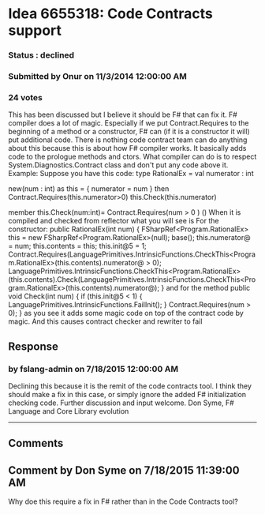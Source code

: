 # Idea 6655318: Code Contracts support #

### Status : declined

### Submitted by Onur on 11/3/2014 12:00:00 AM

### 24 votes

This has been discussed but I believe it should be F# that can fix it.
F# compiler does a lot of magic. Especially if we put Contract.Requires to the beginning of a method or a constructor, F# can (if it is a constructor it will) put additional code.
There is nothing code contract team can do anything about this because this is about how F# compiler works. It basically adds code to the prologue methods and ctors. What compiler can do is to respect System.Diagnostics.Contract class and don't put any code above it.
Example:
Suppose you have this code:
type RationalEx =
val numerator : int

new(num : int) as this =
{ numerator = num }
then
Contract.Requires(this.numerator>0)
this.Check(this.numerator)

member this.Check(num:int)=
Contract.Requires(num > 0 )
()
When it is compiled and checked from reflector what you will see is
For the constructor:
public RationalEx(int num)
{
FSharpRef<Program.RationalEx> this = new FSharpRef<Program.RationalEx>(null);
base();
this.numerator@ = num;
this.contents = this;
this.init@5 = 1;
Contract.Requires(LanguagePrimitives.IntrinsicFunctions.CheckThis<Program.RationalEx>(this.contents).numerator@ > 0);
LanguagePrimitives.IntrinsicFunctions.CheckThis<Program.RationalEx>(this.contents).Check(LanguagePrimitives.IntrinsicFunctions.CheckThis<Program.RationalEx>(this.contents).numerator@);
}
and for the method
public void Check(int num)
{
if (this.init@5 < 1)
{
LanguagePrimitives.IntrinsicFunctions.FailInit();
}
Contract.Requires(num > 0);
}
as you see it adds some magic code on top of the contract code by magic. And this causes contract checker and rewriter to fail



## Response 
### by fslang-admin on 7/18/2015 12:00:00 AM

Declining this because it is the remit of the code contracts tool. I think they should make a fix in this case, or simply ignore the added F# initialization checking code.
Further discussion and input welcome.
Don Syme, F# Language and Core Library evolution

------------------------
## Comments


## Comment by Don Syme on 7/18/2015 11:39:00 AM
Why doe this require a fix in F# rather than in the Code Contracts tool?

